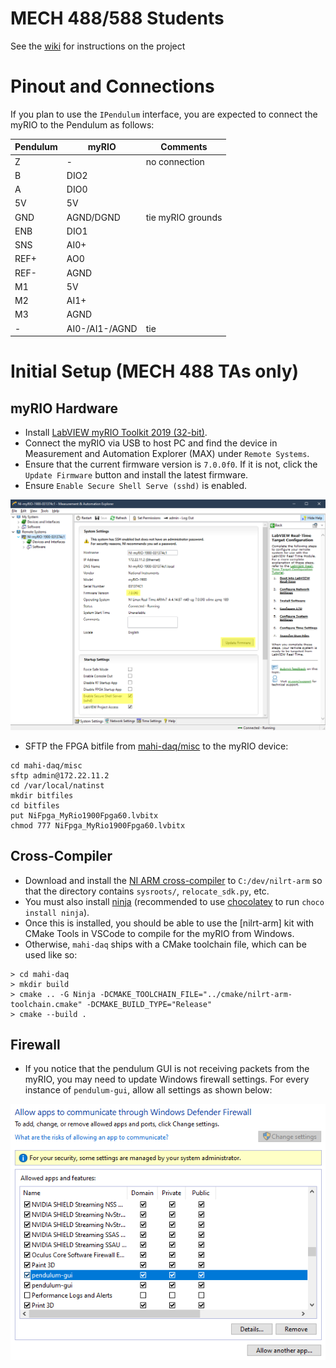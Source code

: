 # MECH 488/588 Students

See the [wiki](https://github.com/mahilab/MECH488/wiki) for instructions on the project

# Pinout and Connections

If you plan to use the `IPendulum` interface, you are expected to connect the myRIO to the Pendulum as follows:

|Pendulum|myRIO|Comments|
|---|---|---|
|Z|-|no connection|
|B|DIO2||
|A|DIO0||
|5V|5V||
|GND|AGND/DGND|tie myRIO grounds
|ENB|DIO1|
|SNS|AI0+|
|REF+|AO0|
|REF-|AGND|
|M1|5V||
|M2|AI1+||
|M3|AGND||
|-|AI0-/AI1-/AGND|tie

# Initial Setup (MECH 488 TAs only)

## myRIO Hardware

- Install [LabVIEW myRIO Toolkit 2019 (32-bit)](https://www.ni.com/en-us/support/downloads/software-products/download.labview-myrio-toolkit.html#305910).
- Connect the myRIO via USB to host PC and find the device in Measurement and Automation Explorer (MAX) under `Remote Systems`.
- Ensure that the current firmware version is `7.0.0f0`. If it is not, click the `Update Firmware` button and install the latest firmware.
- Ensure `Enable Secure Shell Serve (sshd)` is enabled. 

![MAX](https://raw.githubusercontent.com/mahilab/MECH488/master/docs/images/max.png)

- SFTP the FPGA bitfile from [mahi-daq/misc](https://github.com/mahilab/mahi-daq/tree/master/misc) to the myRIO device:
```shell
cd mahi-daq/misc
sftp admin@172.22.11.2
cd /var/local/natinst
mkdir bitfiles
cd bitfiles
put NiFpga_MyRio1900Fpga60.lvbitx
chmod 777 NiFpga_MyRio1900Fpga60.lvbitx
```

## Cross-Compiler

- Download and install the [NI ARM cross-compiler](http://www.ni.com/download/labview-real-time-module-2018/7813/en/) to `C:/dev/nilrt-arm` so that the directory contains `sysroots/`, `relocate_sdk.py`, etc. 
- You must also install [ninja](https://ninja-build.org/) (recommended to use [chocolatey](https://chocolatey.org/) to run `choco install ninja`).
- Once this is installed, you should be able to use the [nilrt-arm] kit with CMake Tools in VSCode to compile for the myRIO from Windows.
- Otherwise, `mahi-daq` ships with a CMake toolchain file, which can be used like so:

```shell
> cd mahi-daq
> mkdir build
> cmake .. -G Ninja -DCMAKE_TOOLCHAIN_FILE="../cmake/nilrt-arm-toolchain.cmake" -DCMAKE_BUILD_TYPE="Release"
> cmake --build .
```

## Firewall

- If you notice that the pendulum GUI is not receiving packets from the myRIO, you may need to update Windows firewall settings. For every instance of `pendulum-gui`, allow all settings as shown below:

![Firewall](https://raw.githubusercontent.com/mahilab/MECH488/master/docs/images/firewall.png)
